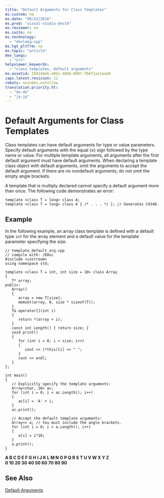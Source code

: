 ```yaml
---
title: "Default Arguments for Class Templates"
ms.custom: na
ms.date: "09/22/2016"
ms.prod: "visual-studio-dev14"
ms.reviewer: na
ms.suite: na
ms.technology: 
  - "devlang-cpp"
ms.tgt_pltfrm: na
ms.topic: "article"
dev_langs: 
  - "C++"
helpviewer_keywords: 
  - "class templates, default arguments"
ms.assetid: 358144eb-a8b1-4666-8007-fb6f1a11aaa0
caps.latest.revision: 11
robots: noindex,nofollow
translation.priority.ht: 
  - "de-de"
  - "ja-jp"
---
```

# Default Arguments for Class Templates
Class templates can have default arguments for type or value parameters. Specify default arguments with the equal (**=**) sign followed by the type name or value. For multiple template arguments, all arguments after the first default argument must have default arguments. When declaring a template class object with default arguments, omit the arguments to accept the default argument. If there are no nondefault arguments, do not omit the empty angle brackets.  
  
 A template that is multiply declared cannot specify a default argument more than once. The following code demonstrates an error:  
  
```  
template <class T = long> class A;  
template <class T = long> class A { /* . . . */ }; // Generates C4348.  
```  
  
## Example  
 In the following example, an array class template is defined with a default type `int` for the array element and a default value for the template parameter specifying the size.  
  
```  
// template_default_arg.cpp  
// compile with: /EHsc  
#include <iostream>  
using namespace std;  
  
template <class T = int, int size = 10> class Array  
{  
   T* array;  
public:  
   Array()  
   {  
      array = new T[size];  
      memset(array, 0, size * sizeof(T));  
   }  
   T& operator[](int i)  
   {  
      return *(array + i);  
   }  
   const int Length() { return size; }  
   void print()  
   {  
      for (int i = 0; i < size; i++)  
      {  
         cout << (*this)[i] << " ";  
      }  
      cout << endl;  
   }  
};  
  
int main()  
{  
   // Explicitly specify the template arguments:  
   Array<char, 26> ac;  
   for (int i = 0; i < ac.Length(); i++)  
   {  
      ac[i] = 'A' + i;  
   }  
   ac.print();  
  
   // Accept the default template arguments:  
   Array<> a; // You must include the angle brackets.  
   for (int i = 0; i < a.Length(); i++)  
   {  
      a[i] = i*10;  
   }  
   a.print();  
}  
```  
  
 **A B C D E F G H I J K L M N O P Q R S T U V W X Y Z**   
**0 10 20 30 40 50 60 70 80 90**    
## See Also  
 [Default Arguments](../vs140/default-arguments.md)